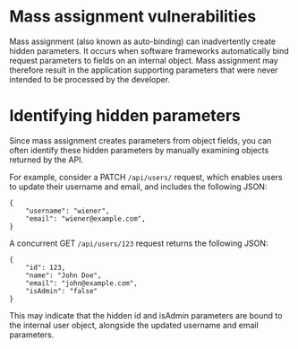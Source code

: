 # Mass assignment vulnerabilities
Mass assignment (also known as auto-binding) can inadvertently create hidden parameters. It occurs when software frameworks automatically bind request parameters to fields on an internal object. Mass assignment may therefore result in the application supporting parameters that were never intended to be processed by the developer.


# Identifying hidden parameters
Since mass assignment creates parameters from object fields, you can often identify these hidden parameters by manually examining objects returned by the API.

For example, consider a PATCH ```/api/users/``` request, which enables users to update their username and email, and includes the following JSON:
```
{
    "username": "wiener",
    "email": "wiener@example.com",
}
```
A concurrent GET ```/api/users/123``` request returns the following JSON:
```
{
    "id": 123,
    "name": "John Doe",
    "email": "john@example.com",
    "isAdmin": "false"
}
```
This may indicate that the hidden id and isAdmin parameters are bound to the internal user object, alongside the updated username and email parameters.
